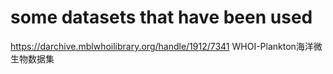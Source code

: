 # some datasets that have been used

https://darchive.mblwhoilibrary.org/handle/1912/7341 WHOI-Plankton海洋微生物数据集
